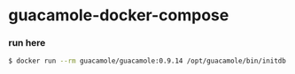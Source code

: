 # guacamole-docker-compose

### run here

```bash
$ docker run --rm guacamole/guacamole:0.9.14 /opt/guacamole/bin/initdb.sh --postgres > initdb.sql
```

